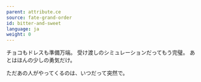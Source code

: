 ```yaml
---
parent: attribute.ce
source: fate-grand-order
id: bitter-and-sweet
language: ja
weight: 0
---
```


チョコもドレスも準備万端。
受け渡しのシミュレーションだってもう完璧。
あとはほんの少しの勇気だけ。

ただあの人がやってくるのは、いつだって突然で。
